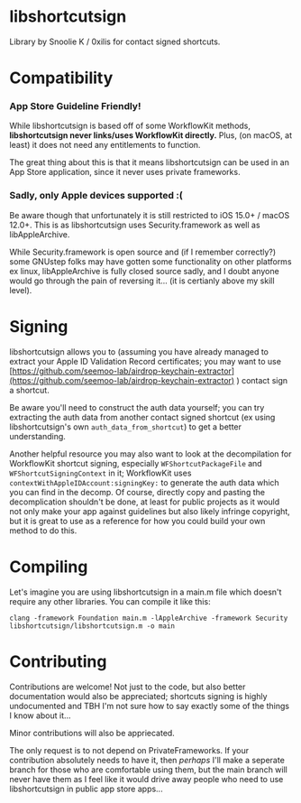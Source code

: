 # libshortcutsign

Library by Snoolie K / 0xilis for contact signed shortcuts.

# Compatibility

### App Store Guideline Friendly!
While libshortcutsign is based off of some WorkflowKit methods, **libshortcutsign never links/uses WorkflowKit directly.** Plus, (on macOS, at least) it does not need any entitlements to function.

The great thing about this is that it means libshortcutsign can be used in an App Store application, since it never uses private frameworks.

### Sadly, only Apple devices supported :(
Be aware though that unfortunately it is still restricted to iOS 15.0+ / macOS 12.0+. This is as libshortcutsign uses Security.framework as well as libAppleArchive.

While Security.framework is open source and (if I remember correctly?) some GNUstep folks may have gotten some functionality on other platforms ex linux, libAppleArchive is fully closed source sadly, and I doubt anyone would go through the pain of reversing it... (it is certianly above my skill level).

# Signing
libshortcutsign allows you to (assuming you have already managed to extract your Apple ID Validation Record certificates; you may want to use [https://github.com/seemoo-lab/airdrop-keychain-extractor](https://github.com/seemoo-lab/airdrop-keychain-extractor) ) contact sign a shortcut.

Be aware you'll need to construct the auth data yourself; you can try extracting the auth data from another contact signed shortcut (ex using libshortcutsign's own `auth_data_from_shortcut`) to get a better understanding.

Another helpful resource you may also want to look at the decompilation for WorkflowKit shortcut signing, especially `WFShortcutPackageFile` and `WFShortcutSigningContext` in it; WorkflowKit uses `contextWithAppleIDAccount:signingKey:` to generate the auth data which you can find in the decomp. Of course, directly copy and pasting the decomplication shouldn't be done, at least for public projects as it would not only make your app against guidelines but also likely infringe copyright, but it is great to use as a reference for how you could build your own method to do this.

# Compiling

Let's imagine you are using libshortcutsign in a main.m file which doesn't require any other libraries. You can compile it like this:

`clang -framework Foundation main.m -lAppleArchive -framework Security libshortcutsign/libshortcutsign.m -o main`

# Contributing

Contributions are welcome! Not just to the code, but also better documentation would also be appreciated; shortcuts signing is highly undocumented and TBH I'm not sure how to say exactly some of the things I know about it...

Minor contributions will also be appriecated.

The only request is to not depend on PrivateFrameworks. If your contribution absolutely needs to have it, then *perhaps* I'll make a seperate branch for those who are comfortable using them, but the main branch will never have them as I feel like it would drive away people who need to use libshortcutsign in public app store apps...
